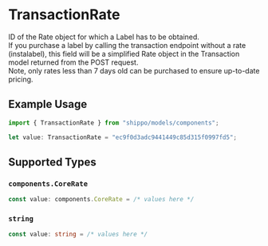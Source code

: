 # TransactionRate

ID of the Rate object for which a Label has to be obtained.  
If you purchase a label by calling the transaction endpoint without a rate (instalabel), 
this field will be a simplified Rate object in the Transaction model returned from the POST request.
</br>Note, only rates less than 7 days old can be purchased to ensure up-to-date pricing.

## Example Usage

```typescript
import { TransactionRate } from "shippo/models/components";

let value: TransactionRate = "ec9f0d3adc9441449c85d315f0997fd5";
```

## Supported Types

### `components.CoreRate`

```typescript
const value: components.CoreRate = /* values here */
```

### `string`

```typescript
const value: string = /* values here */
```

